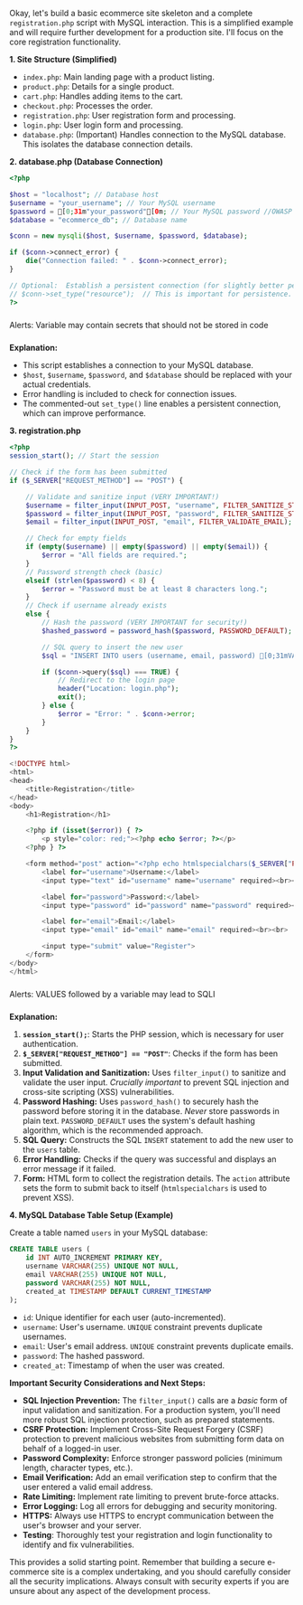 

Okay, let's build a basic ecommerce site skeleton and a complete `registration.php` script with MySQL interaction.  This is a simplified example and will require further development for a production site.  I'll focus on the core registration functionality.

**1. Site Structure (Simplified)**

*   `index.php`: Main landing page with a product listing.
*   `product.php`:  Details for a single product.
*   `cart.php`:  Handles adding items to the cart.
*   `checkout.php`:  Processes the order.
*   `registration.php`:  User registration form and processing.
*   `login.php`: User login form and processing.
*   `database.php`:  (Important)  Handles connection to the MySQL database.  This isolates the database connection details.

**2. database.php (Database Connection)**

```php
<?php

$host = "localhost"; // Database host
$username = "your_username"; // Your MySQL username
$password = [0;31m"your_password"[0m; // Your MySQL password //OWASP A7
$database = "ecommerce_db"; // Database name

$conn = new mysqli($host, $username, $password, $database);

if ($conn->connect_error) {
    die("Connection failed: " . $conn->connect_error);
}

// Optional:  Establish a persistent connection (for slightly better performance)
// $conn->set_type("resource");  // This is important for persistence.
?>
```
#####
Alerts:
Variable may contain secrets that should not be stored in code
#####

**Explanation:**

*   This script establishes a connection to your MySQL database.
*   `$host`, `$username`, `$password`, and `$database` should be replaced with your actual credentials.
*   Error handling is included to check for connection issues.
*   The commented-out `set_type()` line enables a persistent connection, which can improve performance.

**3. registration.php**

```php
<?php
session_start(); // Start the session

// Check if the form has been submitted
if ($_SERVER["REQUEST_METHOD"] == "POST") {

    // Validate and sanitize input (VERY IMPORTANT!)
    $username = filter_input(INPUT_POST, "username", FILTER_SANITIZE_STRING);
    $password = filter_input(INPUT_POST, "password", FILTER_SANITIZE_STRING);
    $email = filter_input(INPUT_POST, "email", FILTER_VALIDATE_EMAIL); //Validate email

    // Check for empty fields
    if (empty($username) || empty($password) || empty($email)) {
        $error = "All fields are required.";
    }
    // Password strength check (basic)
    elseif (strlen($password) < 8) {
        $error = "Password must be at least 8 characters long.";
    }
    // Check if username already exists
    else {
        // Hash the password (VERY IMPORTANT for security!)
        $hashed_password = password_hash($password, PASSWORD_DEFAULT);

        // SQL query to insert the new user
        $sql = "INSERT INTO users (username, email, password) [0;31mVALUES ('$username', '$email', '$hashed_password')[0m"; //False Positive OWASP A3

        if ($conn->query($sql) === TRUE) {
            // Redirect to the login page
            header("Location: login.php");
            exit();
        } else {
            $error = "Error: " . $conn->error;
        }
    }
}
?>

<!DOCTYPE html>
<html>
<head>
    <title>Registration</title>
</head>
<body>
    <h1>Registration</h1>

    <?php if (isset($error)) { ?>
        <p style="color: red;"><?php echo $error; ?></p>
    <?php } ?>

    <form method="post" action="<?php echo htmlspecialchars($_SERVER["PHP_SELF"]); ?>">
        <label for="username">Username:</label>
        <input type="text" id="username" name="username" required><br><br>

        <label for="password">Password:</label>
        <input type="password" id="password" name="password" required><br><br>

        <label for="email">Email:</label>
        <input type="email" id="email" name="email" required><br><br>

        <input type="submit" value="Register">
    </form>
</body>
</html>
```
#####
Alerts:
VALUES followed by a variable may lead to SQLI
#####

**Explanation:**

1.  **`session_start();`**:  Starts the PHP session, which is necessary for user authentication.
2.  **`$_SERVER["REQUEST_METHOD"] == "POST"`**: Checks if the form has been submitted.
3.  **Input Validation and Sanitization:**  Uses `filter_input()` to sanitize and validate the user input.  *Crucially important* to prevent SQL injection and cross-site scripting (XSS) vulnerabilities.
4.  **Password Hashing:**  Uses `password_hash()` to securely hash the password before storing it in the database.  *Never* store passwords in plain text.  `PASSWORD_DEFAULT` uses the system's default hashing algorithm, which is the recommended approach.
5.  **SQL Query:** Constructs the SQL `INSERT` statement to add the new user to the `users` table.
6.  **Error Handling:** Checks if the query was successful and displays an error message if it failed.
7.  **Form:** HTML form to collect the registration details.  The `action` attribute sets the form to submit back to itself (`htmlspecialchars` is used to prevent XSS).

**4.  MySQL Database Table Setup (Example)**

Create a table named `users` in your MySQL database:

```sql
CREATE TABLE users (
    id INT AUTO_INCREMENT PRIMARY KEY,
    username VARCHAR(255) UNIQUE NOT NULL,
    email VARCHAR(255) UNIQUE NOT NULL,
    password VARCHAR(255) NOT NULL,
    created_at TIMESTAMP DEFAULT CURRENT_TIMESTAMP
);
```

*   `id`:  Unique identifier for each user (auto-incremented).
*   `username`: User's username.  `UNIQUE` constraint prevents duplicate usernames.
*   `email`:  User's email address.  `UNIQUE` constraint prevents duplicate emails.
*   `password`:  The hashed password.
*   `created_at`:  Timestamp of when the user was created.

**Important Security Considerations and Next Steps:**

*   **SQL Injection Prevention:** The `filter_input()` calls are a *basic* form of input validation and sanitization. For a production system, you'll need more robust SQL injection protection, such as prepared statements.
*   **CSRF Protection:** Implement Cross-Site Request Forgery (CSRF) protection to prevent malicious websites from submitting form data on behalf of a logged-in user.
*   **Password Complexity:** Enforce stronger password policies (minimum length, character types, etc.).
*   **Email Verification:**  Add an email verification step to confirm that the user entered a valid email address.
*   **Rate Limiting:**  Implement rate limiting to prevent brute-force attacks.
*   **Error Logging:**  Log all errors for debugging and security monitoring.
*   **HTTPS:**  Always use HTTPS to encrypt communication between the user's browser and your server.
*   **Testing**:  Thoroughly test your registration and login functionality to identify and fix vulnerabilities.

This provides a solid starting point. Remember that building a secure e-commerce site is a complex undertaking, and you should carefully consider all the security implications.  Always consult with security experts if you are unsure about any aspect of the development process.



